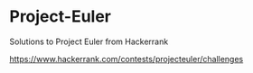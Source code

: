 # Project-Euler
Solutions to Project Euler from Hackerrank

https://www.hackerrank.com/contests/projecteuler/challenges
